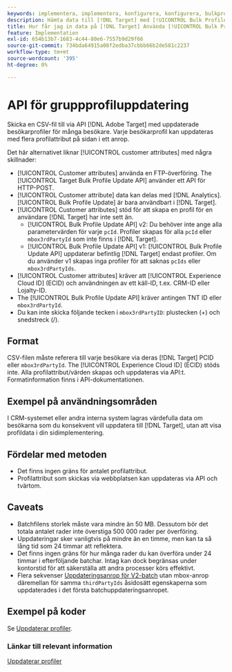 ```yaml
---
keywords: implementera, implementera, konfigurera, konfigurera, bulkprofiluppdatering API
description: Hämta data till [!DNL Target] med [!UICONTROL Bulk Profile Update API].
title: Hur får jag in data på [!DNL Target] Använda [!UICONTROL Bulk Profile Update API]?
feature: Implementation
exl-id: 654b13b7-1683-4c44-80e6-7557b9d29f66
source-git-commit: 734bda64915a08f2edba37cbbb66b2de581c2237
workflow-type: tm+mt
source-wordcount: '395'
ht-degree: 0%

---
```


# API för gruppprofiluppdatering

Skicka en CSV-fil till via API [!DNL Adobe Target] med uppdaterade besökarprofiler för många besökare. Varje besökarprofil kan uppdateras med flera profilattribut på sidan i ett anrop.

Det här alternativet liknar [!UICONTROL customer attributes] med några skillnader:

* [!UICONTROL Customer attributes] använda en FTP-överföring. The [!UICONTROL Target Bulk Profile Update API] använder ett API för HTTP-POST.
* [!UICONTROL Customer attribute] data kan delas med [!DNL Analytics]. [!UICONTROL Bulk Profile Update] är bara användbart i [!DNL Target].
* [!UICONTROL Customer attributes] stöd för att skapa en profil för en användare [!DNL Target] har inte sett än.
   * [!UICONTROL Bulk Profile Update API] v2: Du behöver inte ange alla parametervärden för varje `pcId`. Profiler skapas för alla `pcId` eller `mbox3rdPartyId` som inte finns i [!DNL Target].
   * [!UICONTROL Bulk Profile Update API] v1: [!UICONTROL Bulk Profile Update API] uppdaterar befintlig [!DNL Target] endast profiler. Om du använder v1 skapas inga profiler för att saknas `pcIds` eller `mbox3rdPartyIds`.
* [!UICONTROL Customer attributes] kräver att [!UICONTROL Experience Cloud ID] (ECID) och användningen av ett käll-ID, t.ex. CRM-ID eller Lojalty-ID.
* The [!UICONTROL Bulk Profile Update API] kräver antingen TNT ID eller `mbox3rdPartyId`.
* Du kan inte skicka följande tecken i `mbox3rdPartyID`: plustecken (+) och snedstreck (/).

## Format

CSV-filen måste referera till varje besökare via deras [!DNL Target] PCID eller `mbox3rdPartyId`. The [!UICONTROL Experience Cloud ID] (ECID) stöds inte. Alla profilattribut/värden skapas och uppdateras via API:t. Formatinformation finns i API-dokumentationen.

## Exempel på användningsområden

I CRM-systemet eller andra interna system lagras värdefulla data om besökarna som du konsekvent vill uppdatera till [!DNL Target], utan att visa profildata i din sidimplementering.

## Fördelar med metoden

* Det finns ingen gräns för antalet profilattribut.
* Profilattribut som skickas via webbplatsen kan uppdateras via API och tvärtom.

## Caveats

* Batchfilens storlek måste vara mindre än 50 MB. Dessutom bör det totala antalet rader inte överstiga 500 000 rader per överföring.
* Uppdateringar sker vanligtvis på mindre än en timme, men kan ta så lång tid som 24 timmar att reflektera.
* Det finns ingen gräns för hur många rader du kan överföra under 24 timmar i efterföljande batchar. Intag kan dock begränsas under kontorstid för att säkerställa att andra processer körs effektivt.
* Flera sekvenser [Uppdateringsanrop för V2-batch](https://developers.adobetarget.com/api/#updating-profiles) utan mbox-anrop däremellan för samma `thirdPartyIds` åsidosätt egenskaperna som uppdaterades i det första batchuppdateringsanropet.

## Exempel på koder

Se [Uppdaterar profiler](https://developers.adobetarget.com/api/#updating-profiles).

### Länkar till relevant information

[Uppdaterar profiler](https://developers.adobetarget.com/api/#updating-profiles)
